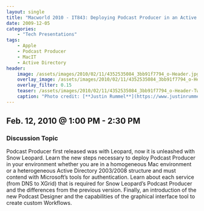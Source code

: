 ```yaml
---
layout: single
title: "Macworld 2010 - IT843: Deploying Podcast Producer in an Active Directory Environment"
date: 2009-12-05
categories:
    - "Tech Presentations"
tags:
    - Apple
    - Podcast Producer
    - MacIT
    - Active Directory
header:
    image: /assets/images/2010/02/11/4352535084_3bb91f7794_o-Header.jpg
    overlay_image: /assets/images/2010/02/11/4352535084_3bb91f7794_o-Header.jpg
    overlay_filter: 0.15
    teaser: /assets/images/2010/02/11/4352535084_3bb91f7794_o-Header-Twitter.jpg        # Shrink image to 575 width
    caption: "Photo credit: [**Justin Rummel**](https://www.justinrummel.com)"
---
```


Feb. 12, 2010 @ 1:00 PM - 2:30 PM
---

### Discussion Topic
Podcast Producer first released was with Leopard, now it is unleashed with Snow Leopard. Learn the new steps necessary to deploy Podcast Producer in your environment whether you are in a homogeneous Mac environment or a heterogeneous Active Directory 2003/2008 structure and must contend with Microsoft’s tools for authentication. Learn about each service (from DNS to XGrid) that is required for Snow Leopard’s Podcast Producer and the differences from the previous version. Finally, an introduction of the new Podcast Designer and the capabilities of the graphical interface tool to create custom Workflows.
